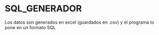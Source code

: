 # SQL_GENERADOR
Los datos son generados en excel (guardados en .csv) y el programa lo pone en un formato SQL
